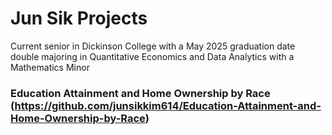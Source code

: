 # Jun Sik Projects

Current senior in Dickinson College with a May 2025 graduation date double majoring in Quantitative Economics and Data Analytics with a Mathematics Minor 

### Education Attainment and Home Ownership by Race (https://github.com/junsikkim614/Education-Attainment-and-Home-Ownership-by-Race)
